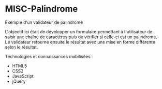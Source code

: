 # MISC-Palindrome
Exemple d'un validateur de palindrome

L'objectif ici était de développer un formulaire permettant à l'utilisateur de saisir une chaîne de caractères puis de vérifier si celle-ci est un palindrome. Le validateur retourne ensuite le résultat avec une mise en forme différente selon le résultat.

Technologies et connaissances mobilisées :
- HTML5
- CSS3
- JavaScript
- jQuery